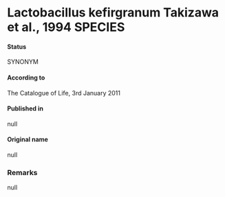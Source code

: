 Lactobacillus kefirgranum Takizawa et al., 1994 SPECIES
=======

#### Status
SYNONYM

#### According to
The Catalogue of Life, 3rd January 2011

#### Published in
null

#### Original name
null

### Remarks
null